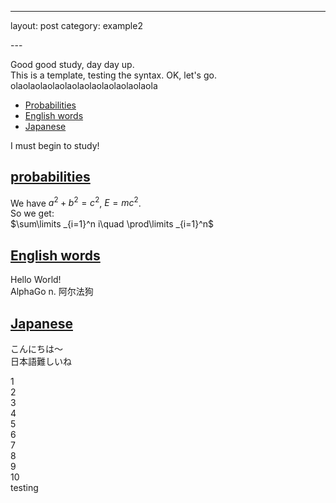 
---
layout: post
category: example2

<head>
    <script src="https://cdn.mathjax.org/mathjax/latest/MathJax.js?config=TeX-AMS-MML_HTMLorMML" type="text/javascript"></script>
    <script type="text/x-mathjax-config">
        MathJax.Hub.Config({
            tex2jax: {
            skipTags: ['script', 'noscript', 'style', 'textarea', 'pre'],
            inlineMath: [['$','$']]
            }
        });
    </script>
</head>
---

Good good study, day day up.\
This is a template, testing the syntax. OK, let's go. olaolaolaolaolaolaolaolaolaolaolaola

- [Probabilities](#probabilities)
- [English words](#English-words)
- [Japanese](#Japanese)

I must begin to study!

## [probabilities](#probabilities)

We have $a^2+b^2=c^2$, $E=mc^2$.\
So we get:\
$\sum\limits _{i=1}^n i\quad \prod\limits _{i=1}^n$

## [English words](#English-words)

Hello World!\
AlphaGo n. 阿尔法狗

## [Japanese](#Japanese)

こんにちは～\
日本語難しいね

1\
2\
3\
4\
5\
6\
7\
8\
9\
10\
testing
